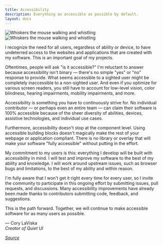 ```yaml
---
title: Accessibility
description: Everything as accessible as possible by default.
layout: docs
---
```


<img class="whiskers-end only-light" src="/assets/images/whiskers/whiskers-sign-light.svg" alt="Whiskers the mouse walking and whistling">
<img class="whiskers-end only-dark" src="/assets/images/whiskers/whiskers-sign-dark.svg" alt="Whiskers the mouse walking and whistling">

I recognize the need for all users, regardless of ability or device, to have undeterred access to the websites and applications that are created with my software. This is an important goal of my projects.

Oftentimes, people will ask "is it accessible?" I'm reluctant to answer because accessibility isn't binary — there's no simple "yes" or "no" response to provide. What seems accessible to a sighted user might be completely inaccessible to a non-sighted user. And even if you optimize for various screen readers, you still have to account for low-level vision, color blindness, hearing impairments, mobility impairments, and more.

Accessibility is something you have to continuously strive for. No individual contributor — or perhaps even an entire team — can claim their software is 100% accessible because of the sheer diversity of abilities, devices, assistive technologies, and individual use cases.

Furthermore, accessibility doesn't stop at the component level. Using accessible building blocks doesn't magically make the rest of your webpage or application compliant. There is no library or overlay that will make your software "fully accessible" without putting in the effort.

My commitment to my users is this: everything I develop will be built with accessibility in mind. I will test and improve my software to the best of my ability and knowledge. I will work around upstream issues, such as browser bugs and limitations, to the best of my ability and within reason.

I'm fully aware that I won't get it right every time for every user, so I invite the community to participate in this ongoing effort by submitting issues, pull requests, and discussions. Many accessibility improvements have already been made thanks to contributors submitting code, feedback, and suggestions.

This is the path forward. Together, we will continue to make accessible software for as many users as possible.

— Cory LaViska<br>
_Creator of Quiet UI_

[_Source_](https://www.abeautifulsite.net/posts/my-commitment-to-accessibility/)